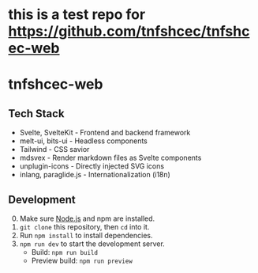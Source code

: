 # this is a test repo for https://github.com/tnfshcec/tnfshcec-web

# tnfshcec-web

## Tech Stack

- Svelte, SvelteKit - Frontend and backend framework
- melt-ui, bits-ui - Headless components
- Tailwind - CSS savior
- mdsvex - Render markdown files as Svelte components
- unplugin-icons - Directly injected SVG icons
- inlang, paraglide.js - Internationalization (i18n)

## Development

0. Make sure [Node.js](https://nodejs.org) and npm are installed.
1. `git clone` this repository, then `cd` into it.
2. Run `npm install` to install dependencies.
3. `npm run dev` to start the development server.
   - Build: `npm run build`
   - Preview build: `npm run preview`
